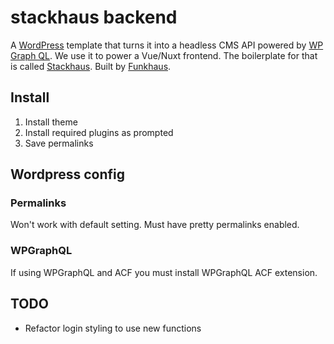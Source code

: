 # stackhaus backend

A [WordPress](https://wordpress.org/) template that turns it into a headless CMS API powered by [WP Graph QL](https://www.wpgraphql.com/). We use it to power a Vue/Nuxt frontend. The boilerplate for that is called [Stackhaus](https://github.com/funkhaus/stackhaus). Built by [Funkhaus](http://funkhaus.us/).

## Install

1. Install theme
1. Install required plugins as prompted
1. Save permalinks

## Wordpress config

### Permalinks

Won't work with default setting. Must have pretty permalinks enabled.

### WPGraphQL

If using WPGraphQL and ACF you must install WPGraphQL ACF extension.

## TODO

-   Refactor login styling to use new functions
